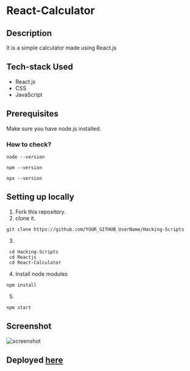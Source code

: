 # React-Calculator

## Description
It is a simple calculator made using React.js
## Tech-stack Used
- React.js
- CSS
- JavaScript

## Prerequisites
Make sure you have node.js installed.

### How to check?
 ```
 node --version
 ```
 ```
 npm --version
 ```
 ```
 npx --version
 ```

## Setting up locally
1. Fork this repository.
2. clone it.
 ```
 git clone https://github.com/YOUR_GITHUB_UserName/Hacking-Scripts
 ```
3. 
 ```
  cd Hacking-Scripts
  cd Reactjs
  cd React-Calculator
 ```
4. Install node modules
 ```
 npm install
 ```
5. 
 ```
 npm start
 ```
## Screenshot
 ![screenshot](https://user-images.githubusercontent.com/78664749/122631772-b9ead900-d0eb-11eb-9c38-8687175c04e0.png)

## Deployed [here](https://react-calculator-mukul.netlify.app/)

